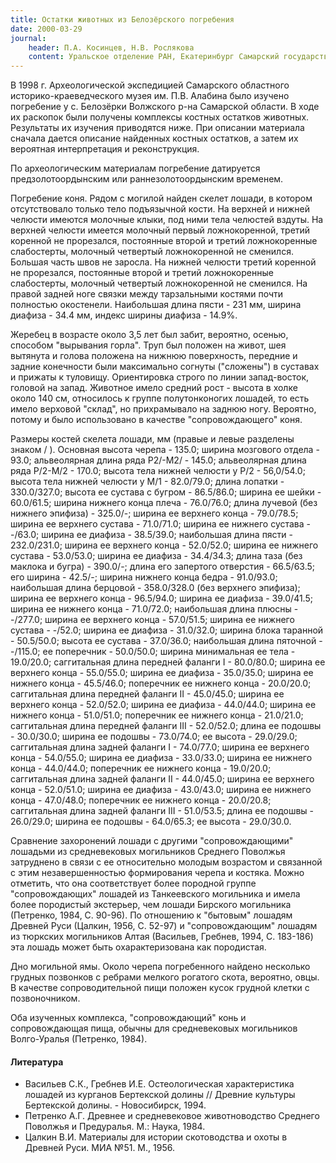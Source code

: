 ```yaml
---
title: Остатки животных из Белозёрского погребения
date: 2000-03-29
journal: 
    header: П.А. Косинцев, Н.В. Рослякова
    content: Уральское отделение РАН, Екатеринбург Самарский государственный педагогический университет,Самара
---
```


В 1998 г. Археологической экспедицией Самарского областного историко-краеведческого музея им. П.В. Алабина было изучено погребение у c. Белозёрки Волжского р-на Самарской области. В ходе их раскопок были получены комплексы костных остатков животных. Результаты их изучения приводятся ниже. При описании материала сначала дается описание найденных костных остатков, а затем их вероятная интерпретация и реконструкция.

По археологическим материалам погребение датируется предзолотоордынским или раннезолотоордынским временем. 

Погребение коня. Рядом с могилой найден скелет лошади, в котором отсутствовало только тело подъязычной кости. На верхней и нижней челюсти имеются молочные клыки, под ними тела челюстей вздуты. На верхней челюсти имеется молочный первый ложнокоренной, третий коренной не прорезался, постоянные второй и третий ложнокоренные слабостерты, молочный четвертый ложнокоренной не сменился. Большая часть швов не заросла. На нижней челюсти третий коренной не прорезался, постоянные второй и третий ложнокоренные слабостерты, молочный четвертый ложнокоренной не сменился. На правой задней ноге связки между тарзальными костями почти полностью окостенели. Наибольшая длина пясти - 231 мм, ширина диафиза - 34.4 мм, индекс ширины диафиза - 14.9%.

Жеребец в возрасте около 3,5 лет был забит, вероятно, осенью, способом "вырывания горла". Труп был положен на живот, шея вытянута и голова положена на нижнюю поверхность, передние и задние конечности были максимально согнуты ("сложены") в суставах и прижаты к туловищу. Ориентировка строго по линии запад-восток, головой на запад. Животное имело средний рост - высота в холке около 140 см, относилось к группе полутонконогих лошадей, то есть имело верховой "склад", но прихрамывало на заднюю ногу. Вероятно, потому и было использовано в качестве "сопровождающего" коня.

Размеры костей скелета лошади, мм (правые и левые разделены знаком / ). 
Основная высота черепа - 135.0; ширина мозгового отдела - 93.0; 
альвеолярная длина ряда P2/-M2/ - 145.0; 
альвеолярная длина ряда P/2-M/2 - 170.0; 
высота тела нижней челюсти у P/2 - 56,0/54.0; 
высота тела нижней челюсти у M/1 - 82.0/79.0; 
длина лопатки - 330.0/327.0; 
высота ее сустава с бугром - 86.5/86.0; 
ширина ее шейки - 60.0/61.5; 
ширина нижнего конца плеча - 76.0/76.0; 
длина лучевой (без нижнего эпифиза) - 325.0/-; 
ширина ее верхнего конца - 79.0/78.5; 
ширина ее верхнего сустава - 71.0/71.0; 
ширина ее нижнего сустава - -/63.0; 
ширина ее диафиза - 38.5/39.0; 
наибольшая длина пясти - 232.0/231.0; 
ширина ее верхнего конца - 52.0/52.0; 
ширина ее нижнего сустава - 53.0/53.0; 
ширина ее диафиза - 34.4/34.3; 
длина таза (без маклока и бугра) - 390.0/-; 
длина его запертого отверстия - 66.5/63.5; 
его ширина - 42.5/-; 
ширина нижнего конца бедра - 91.0/93.0; 
наибольшая длина берцовой - 358.0/328.0 (без верхнего эпифиза); 
ширина ее верхнего конца - 96.5/94.0; 
ширина ее диафиза - 39.0/41.5; 
ширина ее нижнего конца - 71.0/72.0; 
наибольшая длина плюсны - -/277.0; 
ширина ее верхнего конца - 57.0/51.5; 
ширина ее нижнего сустава - -/52.0; 
ширина ее диафиза - 31.0/32.0; 
ширина блока таранной - 50.5/50.0; 
высота ее сустава - 37.0/36.0; 
наибольшая длина пяточной - -/115.0; 
ее поперечник - 50.0/50.0; 
ширина минимальная ее тела - 19.0/20.0; 
саггитальная длина передней фаланги I - 80.0/80.0; 
ширина ее верхнего конца - 55.0/55.0; 
ширина ее диафиза - 35.0/35.0; 
ширина ее нижнего конца - 45.5/46.0; 
поперечник ее нижнего конца - 20.0/20.0; 
саггитальная длина передней фаланги II - 45.0/45.0; 
ширина ее верхнего конца - 52.0/52.0; 
ширина ее диафиза - 44.0/44.0; 
ширина ее нижнего конца - 51.0/51.0; 
поперечник ее нижнего конца - 21.0/21.0; 
саггитальная длина передней фаланги III - 52.0/52.0; 
длина ее подошвы - 30.0/30.0; 
ширина ее подошвы - 73.0/74.0; 
ее высота - 29.0/29.0; 
саггитальная длина задней фаланги I - 74.0/77.0; 
ширина ее верхнего конца - 54.0/55.0; 
ширина ее диафиза - 33.0/33.0; 
ширина ее нижнего конца - 44.0/44.0; 
поперечник ее нижнего конца - 19.0/20.0; 
саггитальная длина задней фаланги II - 44.0/45.0; 
ширина ее верхнего конца - 52.0/51.0; 
ширина ее диафиза - 43.0/43.0; 
ширина ее нижнего конца - 47.0/48.0; 
поперечник ее нижнего конца - 20.0/20.8; 
саггитальная длина задней фаланги III - 51.0/53.5; 
длина ее подошвы - 26.0/29.0;
ширина ее подошвы - 64.0/65.3; 
ее высота - 29.0/30.0. 

Сравнение захоронений лошади с другими "сопровождающими" лошадьми из средневековых могильников Среднего Поволжья затруднено в связи с ее относительно молодым возрастом и связанной с этим незавершенностью формирования черепа и костяка. Можно отметить, что она соответствует более породной группе "сопровождающих" лошадей из Танкеевского могильника и имела более породистый экстерьер, чем лошади Бирского могильника (Петренко, 1984, С. 90-96). По отношению к "бытовым" лошадям Древней Руси (Цалкин, 1956, С. 52-97) и "сопровождающим" лошадям из тюркских могильников Алтая (Васильев, Гребнев, 1994, С. 183-186) эта лошадь может быть охарактеризована как породистая.

Дно могильной ямы. Около черепа погребенного найдено несколько грудных позвонков с ребрами мелкого рогатого скота, вероятно, овцы. В качестве сопроводительной пищи положен кусок грудной клетки с позвоночником.

Оба изученных комплекса, "сопровождающий" конь и сопровождающая пища, обычны для средневековых могильников Волго-Уралья (Петренко, 1984). 

#### Литература
- Васильев С.К., Гребнев И.Е. Остеологическая характеристика лошадей из курганов Бертекской долины // Древние культуры Бертекской долины. - Новосибирск, 1994. 
- Петренко А.Г. Древнее и средневековое животноводство Среднего Поволжья и Предуралья. М.: Наука, 1984. 
- Цалкин В.И. Материалы для истории скотоводства и охоты в Древней Руси. МИА №51. М., 1956.
